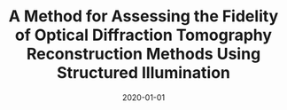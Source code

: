 ---
title: "A Method for Assessing the Fidelity of Optical Diffraction Tomography Reconstruction Methods Using Structured Illumination"
collection: publications
permalink: /publication/2020-01-01-A-Method-for-Assessing-the-Fidelity-of-Optical-Diffraction-Tomography-Reconstruction-Methods-Using-Structured-Illumination
category: 'journal'
date: 2020-01-01
venue: 'Optics Communications'
citation: ' A.B. Ayoub,  Pham T.-a.,  J. Lim,  M. Unser,  D. Psaltis, &quot;A Method for Assessing the Fidelity of Optical Diffraction Tomography Reconstruction Methods Using Structured Illumination.&quot; <i>Optics Communications</i>, 454, 124486, 1--6, January 01, 2020.'
---